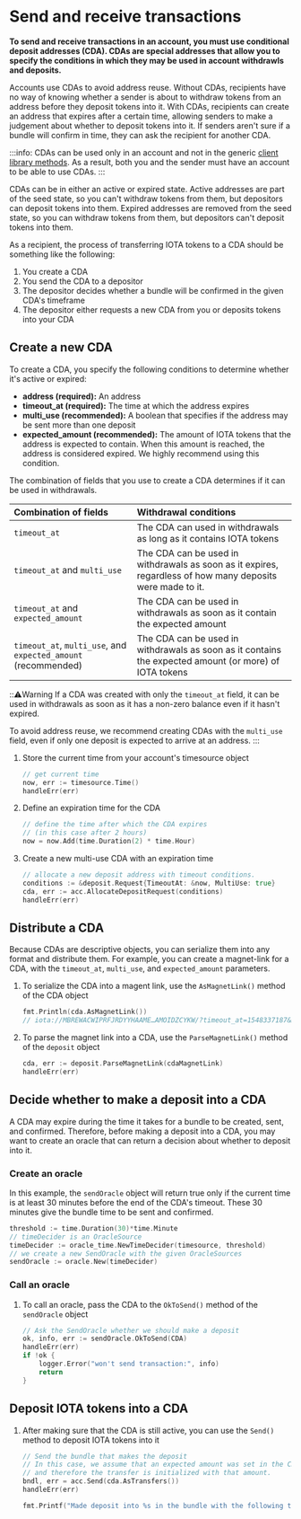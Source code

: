 # Send and receive transactions

**To send and receive transactions in an account, you must use conditional deposit addresses (CDA). CDAs are special addresses that allow you to specify the conditions in which they may be used in account withdrawls and deposits.**

Accounts use CDAs to avoid address reuse. Without CDAs, recipients have no way of knowing whether a sender is about to withdraw tokens from an address before they deposit tokens into it. With CDAs, recipients can create an address that expires after a certain time, allowing senders to make a judgement about whether to deposit tokens into it. If senders aren't sure if a bundle will confirm in time, they can ask the recipient for another CDA.

:::info:
CDAs can be used only in an account and not in the generic [client library methods](root://client-libraries/0.1/introduction/overview.md). As a result, both you and the sender must have an account to be able to use CDAs.
:::

CDAs can be in either an active or expired state. Active addresses are part of the seed state, so you can't withdraw tokens from them, but depositors can deposit tokens into them. Expired addresses are removed from the seed state, so you can withdraw tokens from them, but depositors can't deposit tokens into them.

As a recipient, the process of transferring IOTA tokens to a CDA should be something like the following:

1. You create a CDA
2. You send the CDA to a depositor
3. The depositor decides whether a bundle will be confirmed in the given CDA's timeframe
4. The depositor either requests a new CDA from you or deposits tokens into your CDA

## Create a new CDA

To create a CDA, you specify the following conditions to determine whether it's active or expired:

* **address (required):** An address
* **timeout_at (required):** The time at which the address expires
* **multi_use (recommended):** A boolean that specifies if the address may be sent more than one deposit
* **expected_amount (recommended):** The amount of IOTA tokens that the address is expected to contain. When this amount is reached, the address is considered expired. We highly recommend using this condition.

The combination of fields that you use to create a CDA determines if it can be used in withdrawals.

|  **Combination of fields** | **Withdrawal conditions**
| :----------| :----------|
|`timeout_at` |The CDA can used in withdrawals as long as it contains IOTA tokens|
|`timeout_at` and `multi_use` |The CDA can be used in withdrawals as soon as it expires, regardless of how many deposits were made to it. |
|`timeout_at` and `expected_amount`| The CDA can be used in withdrawals as soon as it contain the expected amount|
|`timeout_at`, `multi_use`, and `expected_amount` (recommended) |The CDA can be used in withdrawals as soon as it contains the expected amount (or more) of IOTA tokens |

:::warning:Warning
If a CDA was created with only the `timeout_at` field, it can be used in withdrawals as soon as it has a non-zero balance even if it hasn't expired.

To avoid address reuse, we recommend creating CDAs with the `multi_use` field, even if only one deposit is expected to arrive at an address.
:::

1. Store the current time from your account's timesource object

    ```go
    // get current time
    now, err := timesource.Time()
    handleErr(err)
    ```

2. Define an expiration time for the CDA

    ```go
    // define the time after which the CDA expires
    // (in this case after 2 hours)
    now = now.Add(time.Duration(2) * time.Hour)
    ```

3. Create a new multi-use CDA with an expiration time

    ```go
    // allocate a new deposit address with timeout conditions.
    conditions := &deposit.Request{TimeoutAt: &now, MultiUse: true}
    cda, err := acc.AllocateDepositRequest(conditions)
    handleErr(err)
    ```

## Distribute a CDA

Because CDAs are descriptive objects, you can serialize them into any format and distribute them. For example, you can create a magnet-link for a CDA, with the `timeout_at`, `multi_use`, and `expected_amount` parameters.

1. To serialize the CDA into a magent link, use the `AsMagnetLink()` method of the CDA object

    ```go
    fmt.Println(cda.AsMagnetLink())
    // iota://MBREWACWIPRFJRDYYHAAME…AMOIDZCYKW/?timeout_at=1548337187&multi_use=true&expected_amount=0
    ```

2. To parse the magnet link into a CDA, use the `ParseMagnetLink()` method of the `deposit` object

    ```go
    cda, err := deposit.ParseMagnetLink(cdaMagnetLink)
    handleErr(err)
    ```

## Decide whether to make a deposit into a CDA

A CDA may expire during the time it takes for a bundle to be created, sent, and confirmed. Therefore, before making a deposit into a CDA, you may want to create an oracle that can return a decision about whether to deposit into it.

### Create an oracle

In this example, the `sendOracle` object will return true only if the current time is at least 30 minutes before the end of the CDA's timeout. These 30 minutes give the bundle time to be sent and confirmed.

```go
threshold := time.Duration(30)*time.Minute
// timeDecider is an OracleSource
timeDecider := oracle_time.NewTimeDecider(timesource, threshold)
// we create a new SendOracle with the given OracleSources
sendOracle := oracle.New(timeDecider)
```

### Call an oracle

1. To call an oracle, pass the CDA to the `OkToSend()` method of the `sendOracle` object

    ```go
    // Ask the SendOracle whether we should make a deposit
    ok, info, err := sendOracle.OkToSend(CDA)
    handleErr(err)
    if !ok {
        logger.Error("won't send transaction:", info)
        return
    }
    ```

## Deposit IOTA tokens into a CDA

1. After making sure that the CDA is still active, you can use the `Send()` method to deposit IOTA tokens into it

    ```go
    // Send the bundle that makes the deposit
    // In this case, we assume that an expected amount was set in the CDA
    // and therefore the transfer is initialized with that amount.
    bndl, err = acc.Send(cda.AsTransfers())
    handleErr(err)

    fmt.Printf("Made deposit into %s in the bundle with the following tail transaction hash %s\n", cda.Address, bndl[0].Hash)
    ```
